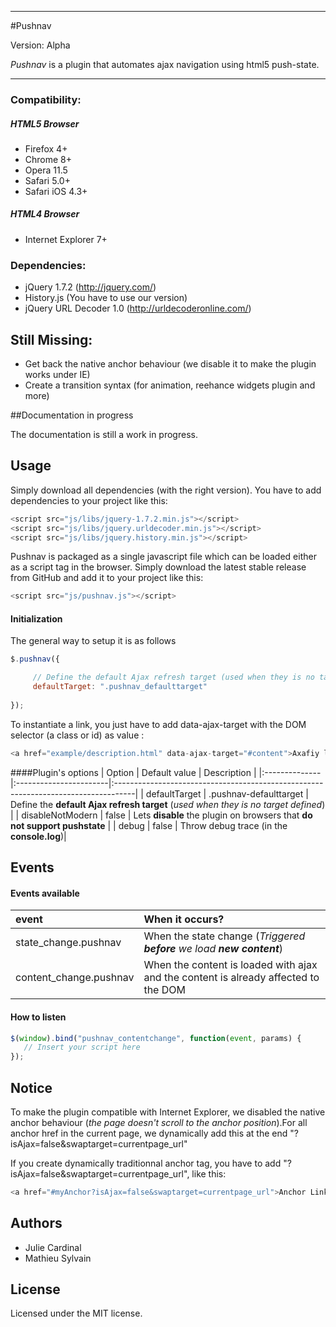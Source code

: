 - - -


#Pushnav

Version: Alpha

*Pushnav* is a plugin that automates ajax navigation using html5 push-state.

- - -

### Compatibility:

##### HTML5 Browser
- Firefox 4+
- Chrome 8+
- Opera 11.5
- Safari 5.0+
- Safari iOS 4.3+

##### HTML4 Browser
- Internet Explorer 7+


### Dependencies:
- jQuery 1.7.2 (http://jquery.com/)
- History.js (You have to use our version)
- jQuery URL Decoder 1.0 (http://urldecoderonline.com/)

## Still Missing:
- Get back the native anchor behaviour (we disable it to make the plugin works under IE)
- Create a transition syntax (for animation, reehance widgets plugin and more)


##Documentation in progress

The documentation is still a work in progress.

## Usage

Simply download all dependencies (with the right version). You have to add dependencies to your project like this:
``` javascript
<script src="js/libs/jquery-1.7.2.min.js"></script>
<script src="js/libs/jquery.urldecoder.min.js"></script>
<script src="js/libs/jquery.history.min.js"></script>
```




Pushnav is packaged as a single javascript file which can be loaded either as a script tag in the browser. Simply download the latest stable release from GitHub and add it to your project like this:
``` javascript
<script src="js/pushnav.js"></script>
```


#### Initialization

The general way to setup it is as follows
``` javascript
$.pushnav({

     // Define the default Ajax refresh target (used when they is no target defined)
     defaultTarget: ".pushnav_defaulttarget"     
  
});
```

To instantiate a link, you just have to add data-ajax-target with the DOM selector (a class or id) as value :
``` javascript
<a href="example/description.html" data-ajax-target="#content">Axafiy link</a>
```


####Plugin's options
| Option        | Default value          | Description                                                                        |
|:--------------|:-----------------------|:-----------------------------------------------------------------------------------|
| defaultTarget | .pushnav-defaulttarget | Define the **default Ajax refresh target** (*used when they is no target defined*) |
| disableNotModern | false | Lets **disable** the plugin on browsers that **do not support pushstate** |
| debug | false | Throw debug trace (in the **console.log**)|

## Events
#### Events available

| event                 | When it occurs?                                                                     |
|:----------------------|:------------------------------------------------------------------------------------|
| state_change.pushnav   | When the state change (*Triggered* ***before*** *we load* ***new content***)        |
| content_change.pushnav | When the content is loaded with ajax and the content is already affected to the DOM |
  
#### How to listen
``` javascript
$(window).bind("pushnav_contentchange", function(event, params) {
   // Insert your script here
});
```

## Notice
To make the plugin compatible with Internet Explorer, we disabled the native anchor behaviour (*the page doesn't scroll to the anchor position*).For all anchor href in the current page, we dynamically add this at the end "?isAjax=false&swaptarget=currentpage_url"

If you create dynamically traditionnal anchor tag, you have to add "?isAjax=false&swaptarget=currentpage_url", like this:
``` javascript
<a href="#myAnchor?isAjax=false&swaptarget=currentpage_url">Anchor Link</a>
```



## Authors
- Julie Cardinal
- Mathieu Sylvain

## License
Licensed under the MIT license.

